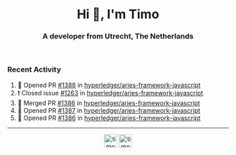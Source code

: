 <h1 align="center">Hi 👋, I'm Timo</h1>
<h3 align="center">A developer from Utrecht, The Netherlands</h3>
<br/>
<!-- https://github.com/rahuldkjain/github-profile-readme-generator --!>

<!--  <p align="left"><img src="https://github-readme-stats.vercel.app/api?username=timoglastra&show_icons=true&count_private=true&" alt="timoglastra" /></p> --!>

<!--
Github language stats
<p align="left"><img src="https://github-readme-stats.vercel.app/api/top-langs/?username=timoglastra&layout=compact" alt="timoglastra" /><p>
-->

<!-- Codestats language stats -->
<!-- <p align="left"><img src="https://codestats-readme.vercel.app/api/top-langs/?username=timoglastra&layout=compact&language_count=12" alt="timoglastra" /><p>    --!>
  
<h3>Recent Activity</h3>

<!--START_SECTION:activity-->
1. 💪 Opened PR [#1388](https://github.com/hyperledger/aries-framework-javascript/pull/1388) in [hyperledger/aries-framework-javascript](https://github.com/hyperledger/aries-framework-javascript)
2. ❗️ Closed issue [#1263](https://github.com/hyperledger/aries-framework-javascript/issues/1263) in [hyperledger/aries-framework-javascript](https://github.com/hyperledger/aries-framework-javascript)
3. 🎉 Merged PR [#1386](https://github.com/hyperledger/aries-framework-javascript/pull/1386) in [hyperledger/aries-framework-javascript](https://github.com/hyperledger/aries-framework-javascript)
4. 💪 Opened PR [#1387](https://github.com/hyperledger/aries-framework-javascript/pull/1387) in [hyperledger/aries-framework-javascript](https://github.com/hyperledger/aries-framework-javascript)
5. 💪 Opened PR [#1386](https://github.com/hyperledger/aries-framework-javascript/pull/1386) in [hyperledger/aries-framework-javascript](https://github.com/hyperledger/aries-framework-javascript)
<!--END_SECTION:activity-->

---

<p align="center">
<a href="https://twitter.com/timoglastra" target="blank"><img align="center" src="https://cdn.jsdelivr.net/npm/simple-icons@3.0.1/icons/twitter.svg" alt="timoglastra" height="30" width="30" /></a>
<a href="https://linkedin.com/in/timoglastra" target="blank"><img align="center" src="https://cdn.jsdelivr.net/npm/simple-icons@3.0.1/icons/linkedin.svg" alt="timoglastra" height="30" width="30" /></a>
</p>



